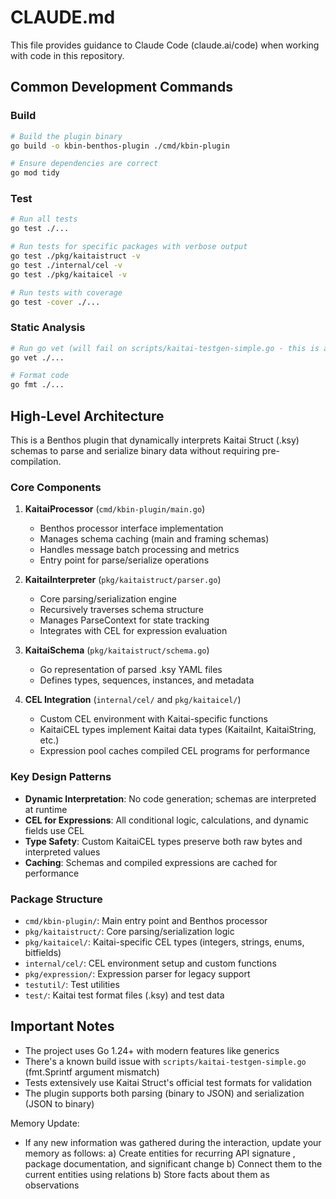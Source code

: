 # CLAUDE.md

This file provides guidance to Claude Code (claude.ai/code) when working with code in this repository.

## Common Development Commands

### Build
```bash
# Build the plugin binary
go build -o kbin-benthos-plugin ./cmd/kbin-plugin

# Ensure dependencies are correct
go mod tidy
```

### Test
```bash
# Run all tests
go test ./...

# Run tests for specific packages with verbose output
go test ./pkg/kaitaistruct -v
go test ./internal/cel -v
go test ./pkg/kaitaicel -v

# Run tests with coverage
go test -cover ./...
```

### Static Analysis
```bash
# Run go vet (will fail on scripts/kaitai-testgen-simple.go - this is a known issue)
go vet ./...

# Format code
go fmt ./...
```

## High-Level Architecture

This is a Benthos plugin that dynamically interprets Kaitai Struct (.ksy) schemas to parse and serialize binary data without requiring pre-compilation.

### Core Components

1. **KaitaiProcessor** (`cmd/kbin-plugin/main.go`)
   - Benthos processor interface implementation
   - Manages schema caching (main and framing schemas)
   - Handles message batch processing and metrics
   - Entry point for parse/serialize operations

2. **KaitaiInterpreter** (`pkg/kaitaistruct/parser.go`)
   - Core parsing/serialization engine
   - Recursively traverses schema structure
   - Manages ParseContext for state tracking
   - Integrates with CEL for expression evaluation

3. **KaitaiSchema** (`pkg/kaitaistruct/schema.go`)
   - Go representation of parsed .ksy YAML files
   - Defines types, sequences, instances, and metadata

4. **CEL Integration** (`internal/cel/` and `pkg/kaitaicel/`)
   - Custom CEL environment with Kaitai-specific functions
   - KaitaiCEL types implement Kaitai data types (KaitaiInt, KaitaiString, etc.)
   - Expression pool caches compiled CEL programs for performance

### Key Design Patterns

- **Dynamic Interpretation**: No code generation; schemas are interpreted at runtime
- **CEL for Expressions**: All conditional logic, calculations, and dynamic fields use CEL
- **Type Safety**: Custom KaitaiCEL types preserve both raw bytes and interpreted values
- **Caching**: Schemas and compiled expressions are cached for performance

### Package Structure

- `cmd/kbin-plugin/`: Main entry point and Benthos processor
- `pkg/kaitaistruct/`: Core parsing/serialization logic
- `pkg/kaitaicel/`: Kaitai-specific CEL types (integers, strings, enums, bitfields)
- `internal/cel/`: CEL environment setup and custom functions
- `pkg/expression/`: Expression parser for legacy support
- `testutil/`: Test utilities
- `test/`: Kaitai test format files (.ksy) and test data

## Important Notes

- The project uses Go 1.24+ with modern features like generics
- There's a known build issue with `scripts/kaitai-testgen-simple.go` (fmt.Sprintf argument mismatch)
- Tests extensively use Kaitai Struct's official test formats for validation
- The plugin supports both parsing (binary to JSON) and serialization (JSON to binary)

Memory Update:
   - If any new information was gathered during the interaction, update your memory as follows:
     a) Create entities for recurring API signature , package documentation, and significant change
     b) Connect them to the current entities using relations
     b) Store facts about them as observations
